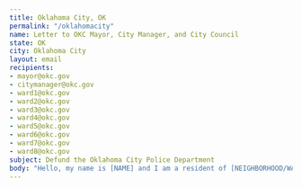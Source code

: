 ```yaml
---
title: Oklahoma City, OK
permalink: "/oklahomacity"
name: Letter to OKC Mayor, City Manager, and City Council
state: OK
city: Oklahoma City
layout: email
recipients:
- mayor@okc.gov
- citymanager@okc.gov
- ward1@okc.gov
- ward2@okc.gov
- ward3@okc.gov
- ward4@okc.gov
- ward5@okc.gov
- ward6@okc.gov
- ward7@okc.gov
- ward8@okc.gov
subject: Defund the Oklahoma City Police Department
body: "Hello, my name is [NAME] and I am a resident of [NEIGHBORHOOD/WARD]. \n The City of Oklahoma City must do better by its residents. I am urging you to divest from the criminalization of our communities and reduce police spending in the budget for the 2021 fiscal year. In May, City Manager Freeman formally proposed deep spending cuts due to the pandemic. I am asking that you make a more overt and visible commitment to racial justice by delaying the budget approval so that the City Council may find ways to divest from OKCPD. \n I urge you to pressure the City Manager’s Office towards an ethical and equal reallocation of the city’s expenditures towards sectors that facilitate the dismantling of racial and class inequality. This includes, but is not limited to improving access to holistic health services and treatment, educational opportunity, and stable housing, which are far more successful at reducing crime than police or prisons. As such, I demand more aggressive financial support be directed to those areas. \nIn the FY2021 budget proposal, police receive $226,051,993 out of a total $1,658,405,738. The police budget is an 11% increase year over FY2020, despite having fewer positions. \n I know many of you feel strongly about racial justice and equity. On May 30th, Mayor Holt said the City must “continue to seek equity in all things, including opportunities for engagement, leadership and investment.” It is time to take action. \nIndividual solutions will not fix systemic problems. It is time for OKC, its leaders, and residents to create a more equitable city for all of us. Have the moral clarity to create a budget focused on communities instead of investing in a racist and destructive institution. Defund the Oklahoma City Police Department. \n Thank you, \n [NAME]"
---
```


